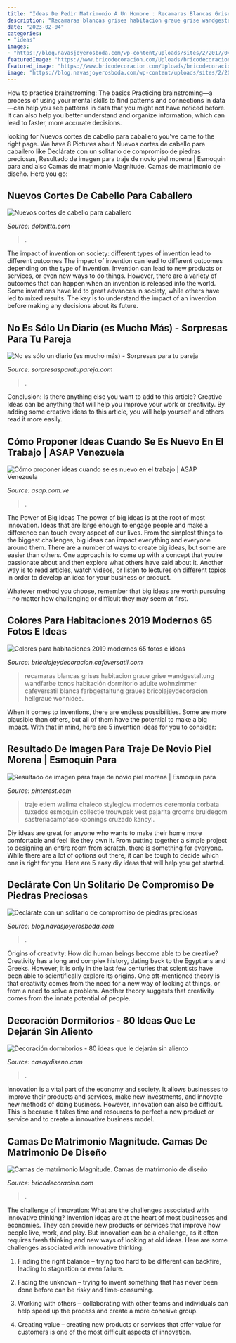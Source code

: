 ```yaml
---
title: "Ideas De Pedir Matrimonio A Un Hombre : Recamaras Blancas Grises Habitacion Graue Grise Wandgestaltung Wandfarbe Tonos Habitación Dormitorio Adulte Wohnzimmer Cafeversatil Blanca Farbgestaltung Graues Bricolajeydecoracion Hellgraue Wohnidee"
description: "Recamaras blancas grises habitacion graue grise wandgestaltung wandfarbe tonos habitación dormitorio adulte wohnzimmer cafeversatil blanca farbgestaltung graues bricolajeydecoracion hellgraue wohnidee"
date: "2023-02-04"
categories:
- "ideas"
images:
- "https://blog.navasjoyerosboda.com/wp-content/uploads/sites/2/2017/04/pedir_la_mano_janemorgan.jpg"
featuredImage: "https://www.bricodecoracion.com/Uploads/bricodecoracion.com/ImagenesGrandes/camas-de-matrimonio-de-diseno-3.jpg"
featured_image: "https://www.bricodecoracion.com/Uploads/bricodecoracion.com/ImagenesGrandes/camas-de-matrimonio-de-diseno-3.jpg"
image: "https://blog.navasjoyerosboda.com/wp-content/uploads/sites/2/2017/04/pedir_la_mano_janemorgan.jpg"
---
```



How to practice brainstroming: The basics
Practicing brainstroming—a process of using your mental skills to find patterns and connections in data—can help you see patterns in data that you might not have noticed before. It can also help you better understand and organize information, which can lead to faster, more accurate decisions.

	

		
looking for Nuevos cortes de cabello para caballero you've came to the right page. We have 8 Pictures about Nuevos cortes de cabello para caballero like Declárate con un solitario de compromiso de piedras preciosas, Resultado de imagen para traje de novio piel morena | Esmoquin para and also Camas de matrimonio Magnitude. Camas de matrimonio de diseño. Here you go:
		
    
## Nuevos Cortes De Cabello Para Caballero

<img loading=lazy src="http://doloritta.com/images5/1117/nuevos-cortes-de-cabello-para-caballero/nuevos-cortes-de-cabello-para-caballero-63_17.jpg" onerror="this.onerror=null;this.src='https://tse1.mm.bing.net/th?id=OIP.wPgvbbbY7IIgDZqSADynbwAAAA&amp;pid=15.1';" alt="Nuevos cortes de cabello para caballero">

_Source: doloritta.com_

>. 

	

The impact of invention on society: different types of invention lead to different outcomes
The impact of invention can lead to different outcomes depending on the type of invention. Invention can lead to new products or services, or even new ways to do things. However, there are a variety of outcomes that can happen when an invention is released into the world. Some inventions have led to great advances in society, while others have led to mixed results. The key is to understand the impact of an invention before making any decisions about its future.

    
## No Es Sólo Un Diario (es Mucho Más) - Sorpresas Para Tu Pareja

<img loading=lazy src="https://i0.wp.com/sorpresasparatupareja.com/wp-content/uploads/2015/09/diario.png?fit=694%2C693&amp;ssl=1" onerror="this.onerror=null;this.src='https://tse4.mm.bing.net/th?id=OIP.HnxsTt0-umfrQ7KuLAEyKgHaHZ&amp;pid=15.1';" alt="No es sólo un diario (es mucho más) - Sorpresas para tu pareja">

_Source: sorpresasparatupareja.com_

>. 

	

Conclusion: Is there anything else you want to add to this article?
Creative Ideas can be anything that will help you improve your work or creativity. By adding some creative ideas to this article, you will help yourself and others read it more easily.

    
## Cómo Proponer Ideas Cuando Se Es Nuevo En El Trabajo | ASAP Venezuela

<img loading=lazy src="https://www.asap.com.ve/wp-content/uploads/2018/03/por-que-tener-una-buena-amiga-en-el-trabajo-es-peor-para-la-pareja-que-una-amante.jpg" onerror="this.onerror=null;this.src='https://tse4.mm.bing.net/th?id=OIP.LYQWCO2975cJpR6G8WZjewHaEK&amp;pid=15.1';" alt="Cómo proponer ideas cuando se es nuevo en el trabajo | ASAP Venezuela">

_Source: asap.com.ve_

>. 

	

The Power of Big Ideas
The power of big ideas is at the root of most innovation. Ideas that are large enough to engage people and make a difference can touch every aspect of our lives. From the simplest things to the biggest challenges, big ideas can impact everything and everyone around them.
There are a number of ways to create big ideas, but some are easier than others. One approach is to come up with a concept that you’re passionate about and then explore what others have said about it. Another way is to read articles, watch videos, or listen to lectures on different topics in order to develop an idea for your business or product.

Whatever method you choose, remember that big ideas are worth pursuing – no matter how challenging or difficult they may seem at first.

    
## Colores Para Habitaciones 2019 Modernos 65 Fotos E Ideas

<img loading=lazy src="https://bricolajeydecoracion.cafeversatil.com/wp-content/uploads/2010/08/38.jpg" onerror="this.onerror=null;this.src='https://tse3.mm.bing.net/th?id=OIP.AV8htIVP7UpAkZq3LWbG2AHaKG&amp;pid=15.1';" alt="Colores para habitaciones 2019 modernos 65 fotos e ideas">

_Source: bricolajeydecoracion.cafeversatil.com_

>recamaras blancas grises habitacion graue grise wandgestaltung wandfarbe tonos habitación dormitorio adulte wohnzimmer cafeversatil blanca farbgestaltung graues bricolajeydecoracion hellgraue wohnidee. 

	

When it comes to inventions, there are endless possibilities. Some are more plausible than others, but all of them have the potential to make a big impact. With that in mind, here are 5 invention ideas for you to consider: 

    
## Resultado De Imagen Para Traje De Novio Piel Morena | Esmoquin Para

<img loading=lazy src="https://i.pinimg.com/736x/99/4f/85/994f851cb5a4dd3907e5dc93ad054af6.jpg" onerror="this.onerror=null;this.src='https://tse2.mm.bing.net/th?id=OIP.o_vZqhDFbo5gQSzx6E7oHAHaLG&amp;pid=15.1';" alt="Resultado de imagen para traje de novio piel morena | Esmoquin para">

_Source: pinterest.com_

>traje etiem walima chaleco styleglow modernos ceremonia corbata tuxedos esmoquin collectie trouwpak vest pajarita grooms bruidegom sastreriacampfaso koonings cruzado kancyl. 

	

Diy ideas are great for anyone who wants to make their home more comfortable and feel like they own it. From putting together a simple project to designing an entire room from scratch, there is something for everyone. While there are a lot of options out there, it can be tough to decide which one is right for you. Here are 5 easy diy ideas that will help you get started.

    
## Declárate Con Un Solitario De Compromiso De Piedras Preciosas

<img loading=lazy src="https://blog.navasjoyerosboda.com/wp-content/uploads/sites/2/2017/04/pedir_la_mano_janemorgan.jpg" onerror="this.onerror=null;this.src='https://tse3.mm.bing.net/th?id=OIP.qQcfqgo-WQakuO9tbbAkKgHaFI&amp;pid=15.1';" alt="Declárate con un solitario de compromiso de piedras preciosas">

_Source: blog.navasjoyerosboda.com_

>. 

	

Origins of creativity: How did human beings become able to be creative?
Creativity has a long and complex history, dating back to the Egyptians and Greeks. However, it is only in the last few centuries that scientists have been able to scientifically explore its origins. One oft-mentioned theory is that creativity comes from the need for a new way of looking at things, or from a need to solve a problem. Another theory suggests that creativity comes from the innate potential of people.

    
## Decoración Dormitorios - 80 Ideas Que Le Dejarán Sin Aliento

<img loading=lazy src="https://casaydiseno.com/wp-content/uploads/2015/03/cuarto-habitación-luz-azul.jpeg" onerror="this.onerror=null;this.src='https://tse1.mm.bing.net/th?id=OIP.QAdz84mC7RydZtH3QXaN8AHaKl&amp;pid=15.1';" alt="Decoración dormitorios - 80 ideas que le dejarán sin aliento">

_Source: casaydiseno.com_

>. 

	

Innovation is a vital part of the economy and society. It allows businesses to improve their products and services, make new investments, and innovate new methods of doing business. However, innovation can also be difficult. This is because it takes time and resources to perfect a new product or service and to create a innovative business model.

    
## Camas De Matrimonio Magnitude. Camas De Matrimonio De Diseño

<img loading=lazy src="https://www.bricodecoracion.com/Uploads/bricodecoracion.com/ImagenesGrandes/camas-de-matrimonio-de-diseno-3.jpg" onerror="this.onerror=null;this.src='https://tse2.mm.bing.net/th?id=OIP.B26-J3AC1G-pYtP7RACH_gHaFF&amp;pid=15.1';" alt="Camas de matrimonio Magnitude. Camas de matrimonio de diseño">

_Source: bricodecoracion.com_

>. 

	

The challenge of innovation: What are the challenges associated with innovative thinking?
Invention ideas are at the heart of most businesses and economies. They can provide new products or services that improve how people live, work, and play. But innovation can be a challenge, as it often requires fresh thinking and new ways of looking at old ideas. Here are some challenges associated with innovative thinking:
1) Finding the right balance – trying too hard to be different can backfire, leading to stagnation or even failure.

2) Facing the unknown – trying to invent something that has never been done before can be risky and time-consuming.

3) Working with others – collaborating with other teams and individuals can help speed up the process and create a more cohesive group.

4) Creating value – creating new products or services that offer value for customers is one of the most difficult aspects of innovation.

